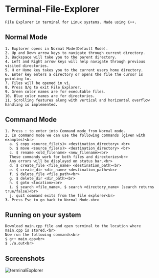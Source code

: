 # Terminal-File-Explorer
    File Explorer in terminal for Linux systems. Made using C++.
## Normal Mode
    1. Explorer opens in Normal Mode(Default Mode).
    2. Up and Down arrow keys to navigate through current directory.
    3. Backspace will take you to the parent directory.
    4. Left and Right arrow keys will help navigate through previous visited directories.
    5. H or Home key takes you to the current users home directory.
    6. Enter key enters a directory or opens the file the cursor is pointing to.
    7. Files will be opened in vi.
    8. Press Q/q to exit File Explorer.
    9. Green color names are for executable files.
    10. Blue color names are for directories.
    11. Scrolling features along with vertical and horizontal overflow handling is implemented.

## Command Mode
    1. Press : to enter into Command mode from Normal mode.
    2. In command mode we can use the following commands (given with examples)<br>
      a. $ copy <source_file(s)> <destination_directory> <br>
      b. $ move <source_file(s)> <destination_directory> <br>
      c. $ rename <old_filename> <new_filename><br>
      These commands work for both files and directories<br>
      Any errors will be displayed on status bar.<br>
      d. $ create_file <file_name> <destination_path><br>
      e. $ create_dir <dir_name> <destination_path><br>
      f. $ delete_file <file_path><br>
      g. $ delete_dir <dir_path><br>
      h. $ goto <location><br>
      i. $ search <file_name>, $ search <directory_name> (search returns true/false)<br>
      j. quit command exits from the file explorer<br>
    3. Press Esc to go back to Normal Mode.<br>
  
## Running on your system
    Download main.cpp file and open terminal to the location where main.cpp is stored.<br>
    Now run the following commands<br>
    $ g++ main.cpp<br>
    $ ./a.out<br>
    
## Screenshots
![terminalExplorer](https://user-images.githubusercontent.com/49094298/210721159-4fa7f127-1b27-4f4d-8b3b-ef81e5a16bed.gif)

